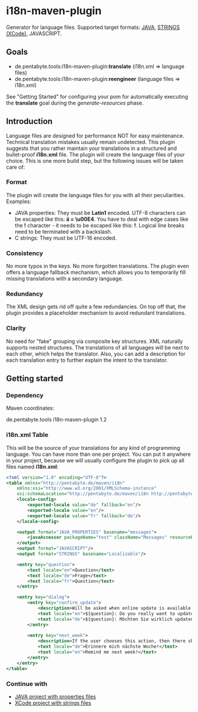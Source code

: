# i18n-maven-plugin

Generator for language files. Supported target formats: [JAVA](doc/README_JAVA.md), [STRINGS (XCode)](doc/README_STRINGS.md), JAVASCRIPT.

## Goals

* de.pentabyte.tools:i18n-maven-plugin:**translate** (i18n.xml => language files)
* de.pentabyte.tools:i18n-maven-plugin:**reengineer** (language files => i18n.xml)

See "Getting Started" for configuring your pom for automatically executing the **translate** goal during the _generate-resources_ phase.

## Introduction

Language files are designed for performance NOT for easy maintenance. Technical translation mistakes usually remain undetected. This plugin suggests that you rather maintain your translations in a structured and bullet-proof **i18n.xml** file. The plugin will create the language files of your choice. This is one more build step, but the following issues will be taken care of:

### Format

The plugin will create the language files for you with all their peculiarities. Examples:

* JAVA properties: They must be **Latin1** encoded. UTF-8 characters can be escaped like this: **ä = \u00E4**. You have to deal with edge cases like the **!** character - it needs to be escaped like this: **\!**. Logical line breaks need to be terminated with a backslash.
* C strings: They must be UTF-16 encoded.

### Consistency

No more typos in the keys. No more forgotten translations. The plugin even offers a language fallback mechanism, which allows you to temporarily fill missing translations with a secondary language.

### Redundancy

The XML design gets rid off quite a few redundancies. On top off that, the plugin provides a placeholder mechanism to avoid redundant translations.

### Clarity

No need for "fake" grouping via composite key structures. XML naturally supports nested structures. The translations of all languages will be next to each other, which helps the translator. Also, you can add a description for each translation entry to further explain the intent to the translator.

## Getting started

### Dependency

Maven coordinates:

<dependency>
  <groupId>de.pentabyte.tools</groupId>
  <artifactId>i18n-maven-plugin</artifactId>
  <version>1.2</version>
</dependency>

### i18n.xml Table

This will be the source of your translations for any kind of programming language. You can have more than one per project. You can put it anywhere in your project, because we will usually configure the plugin to pick up all files named **i18n.xml**:

```xml
<?xml version="1.0" encoding="UTF-8"?>
<table xmlns="http://pentabyte.de/maven/i18n"
	xmlns:xsi="http://www.w3.org/2001/XMLSchema-instance"
	xsi:schemaLocation="http://pentabyte.de/maven/i18n http://pentabyte.de/maven/i18n/table-1.2.xsd">
	<locale-config>
		<exported-locale value="de" fallback="en"/>
		<exported-locale value="en"/>
		<exported-locale value="fr" fallback="de"/>
	</locale-config>

	<output format="JAVA_PROPERTIES" basename="messages">
		<javaAccessor packageName="test" className="Messages" resourceBundleBaseName="messages"/>
	</output>
	<output format="JAVASCRIPT"/>
	<output format="STRINGS" basename="Localizable"/>

	<entry key="question">
		<text locale="en">Question</text>
		<text locale="de">Frage</text>
		<text locale="fr">Question</text>
	</entry>

	<entry key="dialog">
		<entry key="confirm_update">
			<description>Will be asked when online update is available.</description>
			<text locale="en">${question}: Do you really want to update?</text>
			<text locale="de">${question}: Möchten Sie wirklich updaten?</text>
		</entry>
		
		<entry key="next_week">
			<description>If the user chooses this action, then there should be a reminder next week.</description>
			<text locale="de">Erinnere mich nächste Woche!</text>
			<text locale="en">Remind me next week!</text>
		</entry>
	</entry>
</table>
```

### Continue with

- [JAVA project with properties files](doc/README_JAVA.md)
- [XCode project with strings files](doc/README_STRINGS.md)